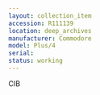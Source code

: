 ```yaml
---
layout: collection_item
accession: R111139
location: deep_archives
manufacturer: Commodore
model: Plus/4
serial: 
status: working
---
```


CIB